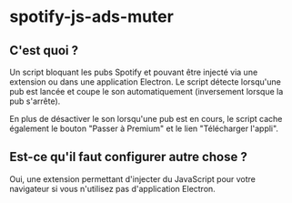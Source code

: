# spotify-js-ads-muter

## C'est quoi ?
Un script bloquant les pubs Spotify et pouvant être injecté via une extension ou dans une application Electron. Le script détecte lorsqu'une pub est lancée et coupe le son automatiquement (inversement lorsque la pub s'arrête).

En plus de désactiver le son lorsqu'une pub est en cours, le script cache également le bouton "Passer à Premium" et le lien "Télécharger l'appli".

## Est-ce qu'il faut configurer autre chose ?
Oui, une extension permettant d'injecter du JavaScript pour votre navigateur si vous n'utilisez pas d'application Electron.
